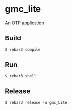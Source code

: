 gmc_lite
=====

An OTP application

Build
-----

    $ rebar3 compile

Run
----
    $ rebar3 shell

Release
---
    $ rebar3 release -n gmc_Lite
	
